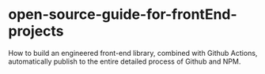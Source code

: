 # open-source-guide-for-frontEnd-projects
How to build an engineered front-end library, combined with Github Actions, automatically publish to the entire detailed process of Github and NPM.
